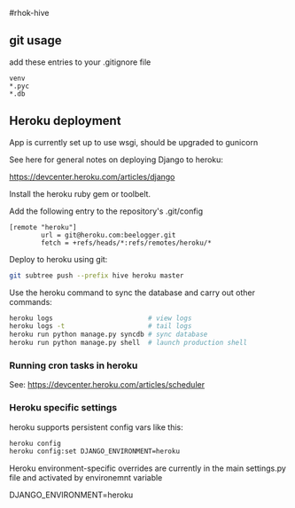 #rhok-hive

## git usage

add these entries to your .gitignore file

```
venv
*.pyc
*.db
```

## Heroku deployment

App is currently set up to use wsgi, should be upgraded to gunicorn

See here for general notes on deploying Django to heroku:

https://devcenter.heroku.com/articles/django

Install the heroku ruby gem or toolbelt.

Add the following entry to the repository's .git/config

```
[remote "heroku"]
        url = git@heroku.com:beelogger.git
        fetch = +refs/heads/*:refs/remotes/heroku/*
```

Deploy to heroku using git:

```bash
git subtree push --prefix hive heroku master
```

Use the heroku command to sync the database and carry out other commands:

```bash
heroku logs                        # view logs
heroku logs -t                     # tail logs
heroku run python manage.py syncdb # sync database
heroku run python manage.py shell  # launch production shell
```

### Running cron tasks in heroku

See: https://devcenter.heroku.com/articles/scheduler

### Heroku specific settings

heroku supports persistent config vars like this:

```bash
heroku config
heroku config:set DJANGO_ENVIRONMENT=heroku
```

Heroku environment-specific overrides are currently in the main settings.py file and activated by environemnt variable 

DJANGO_ENVIRONMENT=heroku
